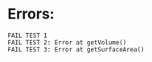# Errors:

```
FAIL TEST 1
FAIL TEST 2: Error at getVolume()
FAIL TEST 3: Error at getSurfaceArea()
```

